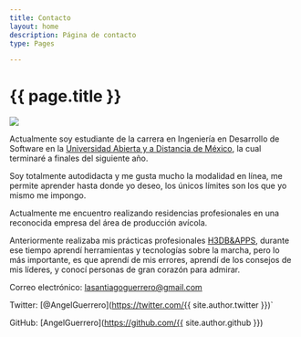 ```yaml
---
title: Contacto
layout: home
description: Página de contacto
type: Pages

---
```

# {{ page.title }}

<img class="img__container" src="{{ site.url }}{{ site.baseurl }}/uploads/yo_azul.jpg"/>

Actualmente soy estudiante de la carrera en Ingeniería en Desarrollo de Software en la [Universidad Abierta y a Distancia de México](https://unadmexico.mx/), la cual terminaré a finales del siguiente año.

Soy totalmente autodidacta y me gusta mucho la modalidad en línea, me permite aprender hasta donde yo deseo, los únicos límites son los que yo mismo me impongo.

Actualmente me encuentro realizando residencias profesionales en una reconocida empresa del área de producción avícola.

Anteriormente realizaba mis prácticas profesionales [H3DB&APPS](http://www.h3c.com.mx/ "http://www.h3c.com.mx/"), durante ese tiempo aprendí herramientas y tecnologías sobre la marcha, pero lo más importante, es que aprendí de mis errores, aprendí de los consejos de mis líderes, y conocí personas de gran corazón para admirar.

Correo electrónico: lasantiagoguerrero@gmail.com

Twitter: [@AngelGuerrero](https://twitter.com/{{ site.author.twitter }})\`

GitHub: [AngelGuerrero](https://github.com/{{ site.author.github }})